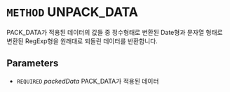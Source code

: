# `METHOD` UNPACK_DATA
PACK_DATA가 적용된 데이터의 값들 중 정수형태로 변환된 Date형과 문자열 형태로 변환된 RegExp형을 원래대로 되돌린 데이터를 반환합니다.

## Parameters
* `REQUIRED` *packedData* PACK_DATA가 적용된 데이터
